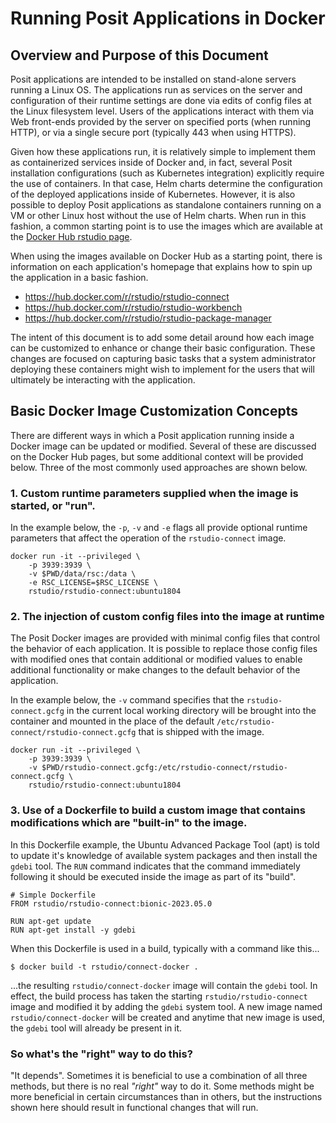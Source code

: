 Running Posit Applications in Docker
=============================

## Overview and Purpose of this Document

Posit applications are intended to be installed on stand-alone servers running a Linux OS.  The applications run as services on the server and configuration of their runtime settings are done via edits of config files at the Linux filesystem level.  Users of the applications interact with them via Web front-ends provided by the server on specified ports (when running HTTP), or via a single secure port (typically 443 when using HTTPS).

Given how these applications run, it is relatively simple to implement them as containerized services inside of Docker and, in fact, several Posit installation configurations (such as Kubernetes integration) explicitly require the use of containers.  In that case, Helm charts determine the configuration of the deployed applications inside of Kubernetes.  However, it is also possible to deploy Posit applications as standalone containers running on a VM or other Linux host without the use of Helm charts.  When run in this fashion, a common starting point is to use the images which are available at  the [Docker Hub rstudio page](https://hub.docker.com/u/rstudio).

When using the images available on Docker Hub as a starting point, there is information on each application's homepage that explains how to spin up the application in a basic fashion.

- https://hub.docker.com/r/rstudio/rstudio-connect
- https://hub.docker.com/r/rstudio/rstudio-workbench
- https://hub.docker.com/r/rstudio/rstudio-package-manager

The intent of this document is to add some detail around how each image  can be customized to enhance or change their basic configuration.  These changes are focused on capturing basic tasks that a system administrator deploying these containers might wish to implement for the users that will ultimately be interacting with the application.


## Basic Docker Image Customization Concepts

There are different ways in which a Posit application running inside a Docker image can be updated or modified.  Several of these are discussed on the Docker Hub pages, but some additional context will be provided below.  Three of the most commonly used approaches are shown below.

### 1. Custom runtime parameters supplied when the image is started, or "run".
In the example below, the `-p`, `-v` and `-e` flags all provide optional runtime parameters that affect the operation of the `rstudio-connect` image.
```
docker run -it --privileged \
    -p 3939:3939 \
    -v $PWD/data/rsc:/data \
    -e RSC_LICENSE=$RSC_LICENSE \
    rstudio/rstudio-connect:ubuntu1804
```

### 2. The injection of custom config files into the image at runtime
The Posit Docker images are provided with minimal config files that control the behavior of each application.  It is possible to replace those config files with modified ones that contain additional or modified values to enable additional functionality or make changes to the default behavior of the application.

In the example below, the `-v` command specifies that the `rstudio-connect.gcfg` in the current local working directory will be brought into the container and mounted in the place of the default `/etc/rstudio-connect/rstudio-connect.gcfg` that is shipped with the image.

```
docker run -it --privileged \
    -p 3939:3939 \
    -v $PWD/rstudio-connect.gcfg:/etc/rstudio-connect/rstudio-connect.gcfg \
    rstudio/rstudio-connect:ubuntu1804
```

### 3. Use of a Dockerfile to build a custom image that contains modifications which are "built-in" to the image.
In this Dockerfile example, the Ubuntu Advanced Package Tool (apt) is told to update it's knowledge of available system packages and then install the `gdebi` tool.  The `RUN` command indicates that the command immediately following it should be executed inside the image as part of its "build".

```
# Simple Dockerfile
FROM rstudio/rstudio-connect:bionic-2023.05.0

RUN apt-get update
RUN apt-get install -y gdebi
```
When this Dockerfile is used in a build, typically with a command like this...
```
$ docker build -t rstudio/connect-docker .
```
...the resulting `rstudio/connect-docker` image will contain the `gdebi` tool.  In effect, the build process has taken the starting `rstudio/rstudio-connect` image and modified it by adding the `gdebi` system tool. A new image named `rstudio/connect-docker` will be created and anytime that new image is used, the `gdebi` tool will already be present in it.

### So what's the "right" way to do this?

"It depends".  Sometimes it is beneficial to use a combination of all three methods, but there is no real _"right"_ way to do it.  Some methods might be more beneficial in certain circumstances than in others, but the instructions shown here should result in functional changes that will run.

